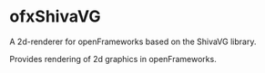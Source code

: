# ofxShivaVG

A 2d-renderer for openFrameworks based on the ShivaVG library.

Provides rendering of 2d graphics in openFrameworks.
